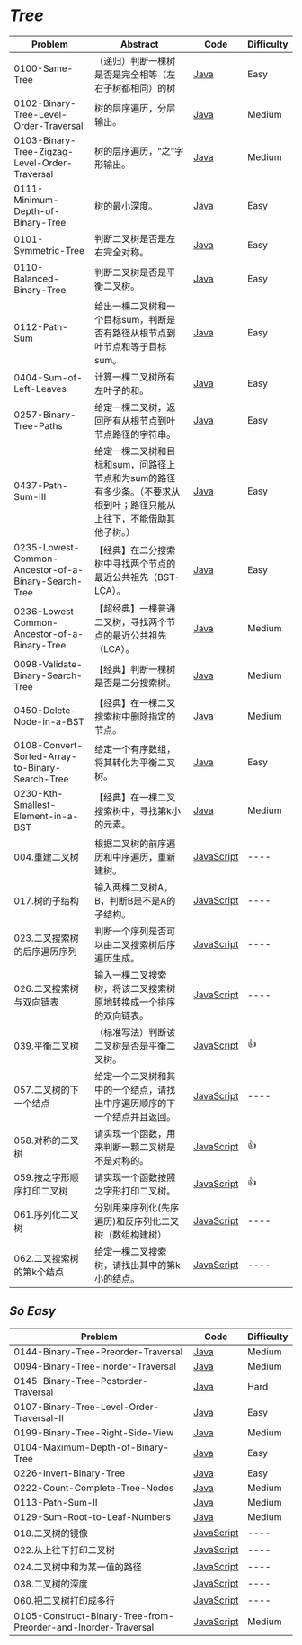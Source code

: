 # *Tree*

|Problem|Abstract|Code|Difficulty|
| --- | --- | --- | --- |
|0100-Same-Tree|（递归）判断一棵树是否是完全相等（左右子树都相同）的树|[Java](../LeetCode/Java/0100-Same-Tree/src)|Easy|
|0102-Binary-Tree-Level-Order-Traversal|树的层序遍历，分层输出。|[Java](../LeetCode/Java/0102-Binary-Tree-Level-Order-Traversal/src)|Medium|
|0103-Binary-Tree-Zigzag-Level-Order-Traversal|树的层序遍历，“之”字形输出。|[Java](../LeetCode/Java/0103-Binary-Tree-Zigzag-Level-Order-Traversal/src)|Medium|
|0111-Minimum-Depth-of-Binary-Tree|树的最小深度。|[Java](../LeetCode/Java/0111-Minimum-Depth-of-Binary-Tree/src)|Easy|
|0101-Symmetric-Tree|判断二叉树是否是左右完全对称。|[Java](../LeetCode/Java/0101-Symmetric-Tree/src)|Easy|
|0110-Balanced-Binary-Tree|判断二叉树是否是平衡二叉树。|[Java](../LeetCode/Java/0110-Balanced-Binary-Tree/src)|Easy|
|0112-Path-Sum|给出一棵二叉树和一个目标sum，判断是否有路径从根节点到叶节点和等于目标sum。|[Java](../LeetCode/Java/0112-Path-Sum/src)|Easy|
|0404-Sum-of-Left-Leaves|计算一棵二叉树所有左叶子的和。|[Java](../LeetCode/Java/0404-Sum-of-Left-Leaves/src)|Easy|
|0257-Binary-Tree-Paths|给定一棵二叉树，返回所有从根节点到叶节点路径的字符串。|[Java](../LeetCode/Java/0257-Binary-Tree-Paths/src)|Easy|
|0437-Path-Sum-III|给定一棵二叉树和目标和sum，问路径上节点和为sum的路径有多少条。（不要求从根到叶；路径只能从上往下，不能借助其他子树。）|[Java](../LeetCode/Java/0437-Path-Sum-III/src)|Easy|
|0235-Lowest-Common-Ancestor-of-a-Binary-Search-Tree|【经典】在二分搜索树中寻找两个节点的最近公共祖先（BST-LCA）。|[Java](../LeetCode/Java/0235-Lowest-Common-Ancestor-of-a-Binary-Search-Tree/src)|Easy|
|0236-Lowest-Common-Ancestor-of-a-Binary-Tree|【超经典】一棵普通二叉树，寻找两个节点的最近公共祖先（LCA）。|[Java](../LeetCode/Java/0236-Lowest-Common-Ancestor-of-a-Binary-Tree/src)|Medium|
|0098-Validate-Binary-Search-Tree|【经典】判断一棵树是否是二分搜索树。|[Java](../LeetCode/Java/0098-Validate-Binary-Search-Tree/src)|Medium|
|0450-Delete-Node-in-a-BST|【经典】在一棵二叉搜索树中删除指定的节点。|[Java](../LeetCode/Java/0450-Delete-Node-in-a-BST/src)|Medium|
|0108-Convert-Sorted-Array-to-Binary-Search-Tree|给定一个有序数组，将其转化为平衡二叉树。|[Java](../LeetCode/Java/0108-Convert-Sorted-Array-to-Binary-Search-Tree/src)|Easy|
|0230-Kth-Smallest-Element-in-a-BST|【经典】在一棵二叉搜索树中，寻找第k小的元素。|[Java](../LeetCode/Java/0230-Kth-Smallest-Element-in-a-BST/src)|Medium|
|004.重建二叉树|根据二叉树的前序遍历和中序遍历，重新建树。|[JavaScript](../剑指Offer/JavaScript/src/004.重建二叉树.js)|----|
|017.树的子结构|输入两棵二叉树A，B，判断B是不是A的子结构。|[JavaScript](../剑指Offer/JavaScript/src/017.树的子结构.js)|----|
|023.二叉搜索树的后序遍历序列|判断一个序列是否可以由二叉搜索树后序遍历生成。|[JavaScript](../剑指Offer/JavaScript/src/023.二叉搜索树的后序遍历序列.js)|----|
|026.二叉搜索树与双向链表|输入一棵二叉搜索树，将该二叉搜索树原地转换成一个排序的双向链表。|[JavaScript](../剑指Offer/JavaScript/src/026.二叉搜索树与双向链表.js)|----|
|039.平衡二叉树|（标准写法）判断该二叉树是否是平衡二叉树。|[JavaScript](../剑指Offer/JavaScript/src/039.平衡二叉树.js)|:thumbsup:|
|057.二叉树的下一个结点|给定一个二叉树和其中的一个结点，请找出中序遍历顺序的下一个结点并且返回。|[JavaScript](../剑指Offer/JavaScript/src/057.二叉树的下一个结点.js)|----|
|058.对称的二叉树|请实现一个函数，用来判断一颗二叉树是不是对称的。|[JavaScript](../剑指Offer/JavaScript/src/058.对称的二叉树.js)|:thumbsup:|
|059.按之字形顺序打印二叉树|请实现一个函数按照之字形打印二叉树。|[JavaScript](../剑指Offer/JavaScript/src/059.按之字形顺序打印二叉树.js)|:thumbsup:|
|061.序列化二叉树|分别用来序列化(先序遍历)和反序列化二叉树（数组构建树）|[JavaScript](../剑指Offer/JavaScript/src/061.序列化二叉树.js)|----|
|062.二叉搜索树的第k个结点|给定一棵二叉搜索树，请找出其中的第k小的结点。|[JavaScript](../剑指Offer/JavaScript/src/062.二叉搜索树的第k个结点.js)|----|

## *So Easy*
|Problem|Code|Difficulty|
| --- | --- | --- |
|0144-Binary-Tree-Preorder-Traversal|[Java](../LeetCode/Java/0144-Binary-Tree-Preorder-Traversal/src)|Medium|
|0094-Binary-Tree-Inorder-Traversal|[Java](../LeetCode/Java/0094-Binary-Tree-Inorder-Traversal/src)|Medium|
|0145-Binary-Tree-Postorder-Traversal|[Java](../LeetCode/Java/0145-Binary-Tree-Postorder-Traversal/src)|Hard|
|0107-Binary-Tree-Level-Order-Traversal-II|[Java](../LeetCode/Java/0107-Binary-Tree-Level-Order-Traversal-II/src)|Easy|
|0199-Binary-Tree-Right-Side-View|[Java](../LeetCode/Java/0199-Binary-Tree-Right-Side-View/src)|Medium|
|0104-Maximum-Depth-of-Binary-Tree|[Java](../LeetCode/Java/0104-Maximum-Depth-of-Binary-Tree/src)|Easy|
|0226-Invert-Binary-Tree|[Java](../LeetCode/Java/0226-Invert-Binary-Tree/src)|Easy|
|0222-Count-Complete-Tree-Nodes|[Java](../LeetCode/Java/0222-Count-Complete-Tree-Nodes/src)|Medium|
|0113-Path-Sum-II|[Java](../LeetCode/Java/0113-Path-Sum-II/src)|Medium|
|0129-Sum-Root-to-Leaf-Numbers|[Java](../LeetCode/Java/0129-Sum-Root-to-Leaf-Numbers/src)|Medium|
|018.二叉树的镜像|[JavaScript](../剑指Offer/JavaScript/src/018.二叉树的镜像.js)|----|
|022.从上往下打印二叉树|[JavaScript](../剑指Offer/JavaScript/src/022.从上往下打印二叉树.js)|----|
|024.二叉树中和为某一值的路径|[JavaScript](../剑指Offer/JavaScript/src/024.二叉树中和为某一值的路径.js)|----|
|038.二叉树的深度|[JavaScript](../剑指Offer/JavaScript/src/038.二叉树的深度.js)|----|
|060.把二叉树打印成多行|[JavaScript](../剑指Offer/JavaScript/src/060.把二叉树打印成多行.js)|----|
|0105-Construct-Binary-Tree-from-Preorder-and-Inorder-Traversal|[JavaScript](../LeetCode/JavaScript/src/0105-Construct-Binary-Tree-from-Preorder-and-Inorder-Traversal.js)|Medium|


